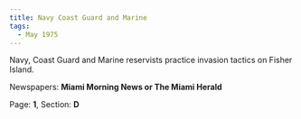 ```yaml
---  
title: Navy Coast Guard and Marine  
tags:  
  - May 1975  
---  
```

  
Navy, Coast Guard and Marine reservists practice invasion tactics on Fisher Island.  
  
Newspapers: **Miami Morning News or The Miami Herald**  
  
Page: **1**, Section: **D** 
